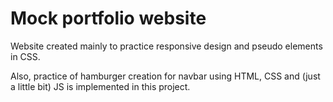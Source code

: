 # Mock portfolio website

Website created mainly to practice responsive design and pseudo elements in CSS.

Also, practice of hamburger creation for navbar using HTML, CSS and (just a little bit) JS is implemented in this project.
